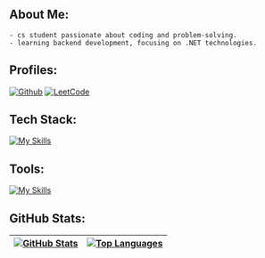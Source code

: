 ## About Me:
```
- cs student passionate about coding and problem-solving.
- learning backend development, focusing on .NET technologies.
```

## Profiles:
[![Github](https://img.shields.io/badge/Github-0d1117?logo=github&logoColor=white&style=flat-square)](https://github.com/hel4l)
[![LeetCode](https://img.shields.io/badge/LeetCode-0d1117?logo=leetcode&logoColor=white&style=flat-square)](https://leetcode.com/hel4l)

## Tech Stack:
[![My Skills](https://skillicons.dev/icons?i=cs,dotnet)](https://skillicons.dev)

## Tools:
[![My Skills](https://skillicons.dev/icons?i=vscode,visualstudio,postman,git)](https://skillicons.dev)

## GitHub Stats:
| [![GitHub Stats](https://github-readme-stats.vercel.app/api?username=helal-cs&theme=github_dark&hide_border=true&show_icons=true&include_all_commits=true&count_private=true)](https://github.com/helal-cs) | [![Top Languages](https://github-readme-stats.vercel.app/api/top-langs/?username=helal-cs&theme=github_dark&hide_border=true&include_all_commits=false&count_private=true&layout=compact)](https://github.com/helal-cs) |
|------------------------------------------------------------------------------------------------------------------------------------------------------------|-------------------------------------------------------------------------------------------------------------------------|

